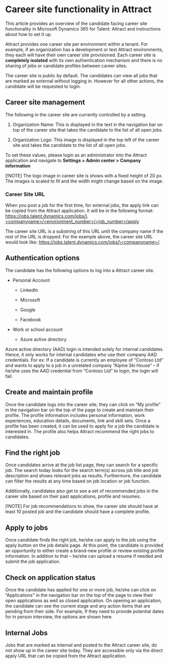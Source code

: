 Career site functionality in Attract
====================================

This article provides an overview of the candidate facing career site
functionality in Microsoft Dynamics 365 for Talent: Attract and instructions
about how to set it up.

Attract provides one career site per environment within a tenant. For example,
if an organization has a development or test Attract environments, they each
will have their own career site provisioned. Each career site is **completely
isolated** with its own authentication mechanism and there is no sharing of jobs
or candidate profiles between career sites.

The career site is public by default. The candidates can view all jobs that are
marked as external without logging in. However for all other actions, the
candidate will be requested to login.

Career site management
----------------------

The following in the career site are currently controlled by a setting.

1.  Organization Name: This is displayed in the text in the navigation bar on
    top of the career site that takes the candidate to the list of all open
    jobs.

2.  Organization Logo: This image is displayed in the top left of the career
    site and takes the candidate to the list of all open jobs.

To set these values, please login as an administrator into the Attract
application and navigate to **Settings \> Admin center \> Company information**

[!NOTE]
The logo image in career site is shows with a fixed height of 20 px. The
images is scaled to fit and the width might change based on the image.

### Career Site URL

When you post a job for the first time, for external jobs, the
apply link can be copied from the Attract application. It will be in the
following format:
[https://jobs.talent.dynamics.com/jobs/\<companyname\>/\<environment_number\>/\<job_number\>/apply](https://jobs.talent.dynamics.com/jobs/%3ccompanyname%3e/%3cenvironment_number%3e/%3cjob_number%3e/apply)

The career site URL is a substring of this URL until the company name if the
rest of the URL is dropped. For the example above, the career site URL would
look like:
[https://jobs.talent.dynamics.com/jobs/\<companyname\>/](https://jobs.talent.dynamics.com/jobs/%3ccompanyname%3e/).

Authentication options
----------------------

The candidate has the following options to log into a Attract career site.

-   Personal Account

    -   LinkedIn

    -   Microsoft

    -   Google

    -   Facebook

-   Work or school account

    -   Azure active directory

Azure active directory (AAD) login is intended solely for internal candidates.
Hence, it only works for internal candidates who use their company AAD
credentials. For ex: If a candidate is currently an employee of “Contoso Ltd”
and wants to apply to a job in a unrelated company “Alpine Ski House” – if
he/she uses the AAD credential from “Contoso Ltd” to login, the login will fail.

Create and maintain profile
---------------------------

Once the candidate logs into the career site, they can click on “My profile” in
the navigation bar on the top of the page to create and maintain their profile.
The profile information includes personal information, work experiences,
education details, documents, link and skill sets. Once a profile has been
created, it can be used to apply for a job the candidate is interested in. The
profile also helps Attract recommend the right jobs to candidates.

Find the right job
------------------

Once candidates arrive at the job list page, they can search for a specific job.
The search today looks for the search term(s) across job title and job
description and shows relevant jobs as results. Furthermore, the candidate can
filter the results at any time based on job location or job function.

Additionally, candidates also get to see a set of recommended jobs in the career
site based on their past applications, profile and resumes.

[!NOTE]
For job recommendations to show, the career site should have at least 10
posted job and the candidate should have a complete profile.

Apply to jobs
-------------

Once candidate finds the right job, he/she can apply to the job using the apply
button on the job details page. At this point, the candidate is provided an
opportunity to either create a brand-new profile or review existing profile
information. In addition to that – he/she can upload a resume if needed and
submit the job application.

Check on application status
---------------------------

Once the candidate has applied for one or more job, he/she can click on
“Applications” in the navigation bar on the top of the page to view their open
applications as well as closed application. On opening an application, the
candidate can see the current stage and any action items that are pending from
their side. For example, If they need to provide potential dates for in person
interview, the options are shown here.

Internal Jobs
-------------

Jobs that are marked as internal and posted to the Attract career site, do not
show up in the career site today. They are accessible only via the direct apply
URL that can be copied from the Attract application.
